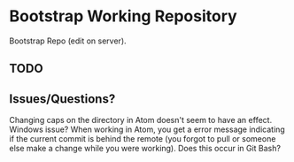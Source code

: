# Bootstrap Working Repository

Bootstrap Repo (edit on server).

## TODO

## Issues/Questions?
Changing caps on the directory in Atom doesn't seem to have an effect.  Windows issue?
When working in Atom, you get a error message indicating if the current commit is behind the remote (you forgot to pull or someone else make a change while you were working).   Does this occur in Git Bash?  

